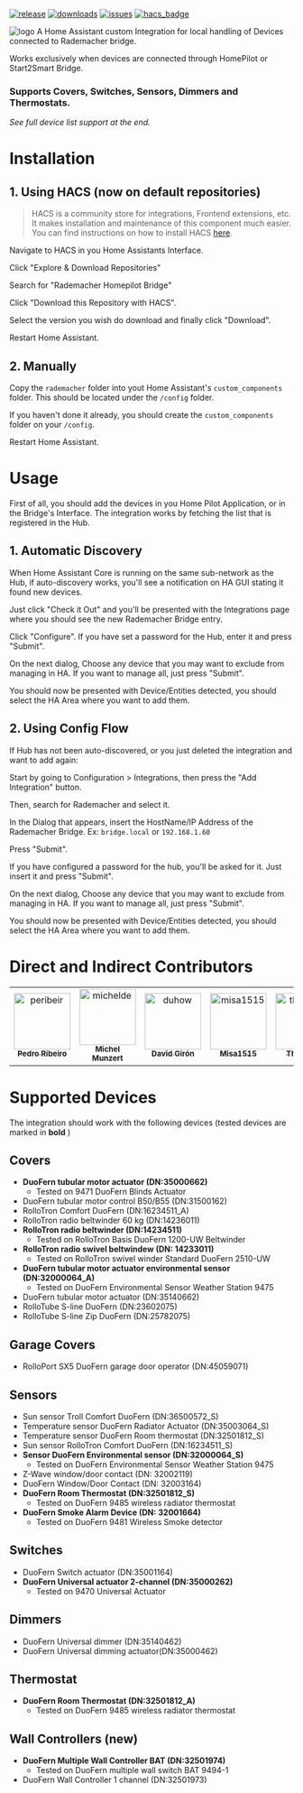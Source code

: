 [![release](https://img.shields.io/github/v/release/peribeir/homeassistant-rademacher)](https://github.com/peribeir/homeassistant-rademacher/releases/latest)
[![downloads](https://img.shields.io/github/downloads/peribeir/homeassistant-rademacher/total)](https://github.com/peribeir/homeassistant-rademacher/releases/latest)
[![issues](https://img.shields.io/github/issues/peribeir/homeassistant-rademacher)](https://github.com/peribeir/homeassistant-rademacher/issues)
[![hacs_badge](https://img.shields.io/badge/HACS-Default-41BDF5.svg)](https://github.com/hacs/integration)

![logo](https://github.com/peribeir/homeassistant-rademacher/raw/master/img/logo.png)
A Home Assistant custom Integration for local handling of Devices connected to Rademacher bridge.

Works exclusively when devices are connected through HomePilot or Start2Smart Bridge.

### **Supports Covers, Switches, Sensors, Dimmers and Thermostats.**

*See full device list support at the end.*

# Installation

## 1. Using HACS (now on default repositories)

> HACS is a community store for integrations, Frontend extensions, etc. It makes installation and maintenance of this component much easier. You can find instructions on how to install HACS [here](https://hacs.xyz/).

Navigate to HACS in you Home Assistants Interface.

Click "Explore & Download Repositories"

Search for "Rademacher Homepilot Bridge"

Click "Download this Repository with HACS".

Select the version you wish do download and finally click "Download".

Restart Home Assistant.

## 2. Manually

Copy the `rademacher` folder into yout Home Assistant's `custom_components` folder.
This should be located under the `/config` folder.

If you haven't done it already, you should create the `custom_components` folder on your `/config`.

Restart Home Assistant.

# Usage

First of all, you should add the devices in you Home Pilot Application, or in the Bridge's Interface. The integration works by fetching the list that is registered in the Hub. 

## 1. Automatic Discovery

When Home Assistant Core is running on the same sub-network as the Hub,
if auto-discovery works, you'll see a notification on HA GUI stating it found new devices.

Just click "Check it Out" and you'll be presented with the Integrations page where you should see the new Rademacher Bridge entry.

Click "Configure". If you have set a password for the Hub, enter it and press "Submit".

On the next dialog, Choose any device that you may want to exclude from managing in HA. If you want to manage all, just press "Submit".

You should now be presented with Device/Entities detected, you should select the HA Area where you want to add them.

## 2. Using Config Flow

If Hub has not been auto-discovered, or you just deleted the integration and want to add again:

Start by going to Configuration > Integrations, then press the "Add Integration" button.

Then, search for Rademacher and select it.

In the Dialog that appears, insert the HostName/IP Address of the Rademacher Bridge. Ex: `bridge.local` or `192.168.1.60`

Press "Submit".

If you have configured a password for the hub, you'll be asked for it. Just insert it and press "Submit".

On the next dialog, Choose any device that you may want to exclude from managing in HA. If you want to manage all, just press "Submit".

You should now be presented with Device/Entities detected, you should select the HA Area where you want to add them.

# Direct and Indirect Contributors

<!-- readme: contributors,thmnxo4,MrWeidenMr,fritte87 -start -->
<table>
<tr>
    <td align="center">
        <a href="https://github.com/peribeir">
            <img src="https://avatars.githubusercontent.com/u/7266291?v=4" width="100;" alt="peribeir"/>
            <br />
            <sub><b>Pedro Ribeiro</b></sub>
        </a>
    </td>
    <td align="center">
        <a href="https://github.com/michelde">
            <img src="https://avatars.githubusercontent.com/u/10096708?v=4" width="100;" alt="michelde"/>
            <br />
            <sub><b>Michel Munzert</b></sub>
        </a>
    </td>
    <td align="center">
        <a href="https://github.com/duhow">
            <img src="https://avatars.githubusercontent.com/u/1145001?v=4" width="100;" alt="duhow"/>
            <br />
            <sub><b>David Girón</b></sub>
        </a>
    </td>
    <td align="center">
        <a href="https://github.com/misa1515">
            <img src="https://avatars.githubusercontent.com/u/61636045?v=4" width="100;" alt="misa1515"/>
            <br />
            <sub><b>Misa1515</b></sub>
        </a>
    </td>
    <td align="center">
        <a href="https://github.com/thmnxo4">
            <img src="https://avatars.githubusercontent.com/u/76701693?v=4" width="100;" alt="thmnxo4"/>
            <br />
            <sub><b>Thmnxo4</b></sub>
        </a>
    </td>
    <td align="center">
        <a href="https://github.com/mrweidenmr">
            <img src="https://avatars.githubusercontent.com/u/99197872?v=4" width="100;" alt="mrweidenmr"/>
            <br />
            <sub><b>Mrweidenmr</b></sub>
        </a>
    </td></tr>
</table>
<!-- readme: contributors,thmnxo4,MrWeidenMr -end -->

# Supported Devices

The integration should work with the following devices (tested devices are marked in **bold** )

## Covers
- **DuoFern tubular motor actuator (DN:35000662)**
  - Tested on 9471 DuoFern Blinds Actuator
- DuoFern tubular motor control B50/B55 (DN:31500162)
- RolloTron Comfort DuoFern (DN:16234511_A)
- RolloTron radio beltwinder 60 kg (DN:14236011)
- **RolloTron radio beltwinder (DN:14234511)**
  - Tested on RolloTron Basis DuoFern 1200-UW Beltwinder
- **RolloTron radio swivel beltwindew (DN: 14233011)**
  - Tested on RolloTron swivel winder Standard DuoFern 2510-UW
- **DuoFern tubular motor actuator environmental sensor (DN:32000064_A)**
  - Tested on DuoFern Environmental Sensor Weather Station 9475
- DuoFern tubular motor actuator (DN:35140662)
- RolloTube S-line DuoFern (DN:23602075)
- RolloTube S-line Zip DuoFern (DN:25782075)

## Garage Covers
- RolloPort SX5 DuoFern garage door operator (DN:45059071)

## Sensors
- Sun sensor Troll Comfort DuoFern (DN:36500572_S)
- Temperature sensor DuoFern Radiator Actuator (DN:35003064_S)
- Temperature sensor DuoFern Room thermostat (DN:32501812_S)
- Sun sensor RolloTron Comfort DuoFern (DN:16234511_S)
- **Sensor DuoFern Environmental sensor (DN:32000064_S)**
  - Tested on DuoFern Environmental Sensor Weather Station 9475
- Z-Wave window/door contact (DN: 32002119)
- DuoFern Window/Door Contact (DN: 32003164)
- **DuoFern Room Thermostat (DN:32501812_S)**
  - Tested on DuoFern 9485 wireless radiator thermostat
- **DuoFern Smoke Alarm Device (DN: 32001664)**
  - Tested on DuoFern 9481 Wireless Smoke detector

## Switches
- DuoFern Switch actuator (DN:35001164)
- **DuoFern Universal actuator 2-channel (DN:35000262)**
  - Tested on 9470 Universal Actuator

## Dimmers
- DuoFern Universal dimmer (DN:35140462)
- DuoFern Universal dimming actuator(DN:35000462)

## Thermostat
- **DuoFern Room Thermostat (DN:32501812_A)**
  - Tested on DuoFern 9485 wireless radiator thermostat

## Wall Controllers (new)
  - **DuoFern Multiple Wall Controller BAT (DN:32501974)**
    - Tested on DuoFern multiple wall switch BAT 9494-1
  - DuoFern Wall Controller 1 channel (DN:32501973)